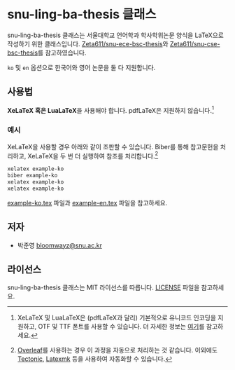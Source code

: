 # snu-ling-ba-thesis 클래스

snu-ling-ba-thesis 클래스는 서울대학교 언어학과 학사학위논문 양식을 LaTeX으로 작성하기 위한 클래스입니다. [Zeta611/snu-ece-bsc-thesis](https://github.com/Zeta611/snu-ece-bsc-thesis)와 [Zeta611/snu-cse-bsc-thesis](https://github.com/Zeta611/snu-cse-bsc-thesis)를 참고하였습니다.

`ko` 및 `en` 옵션으로 한국어와 영어 논문을 둘 다 지원합니다.

## 사용법

**XeLaTeX 혹은 LuaLaTeX**을 사용해야 합니다.
pdfLaTeX은 지원하지 않습니다.[^1]

[^1]: XeLaTeX 및 LuaLaTeX은 (pdfLaTeX과 달리) 기본적으로 유니코드 인코딩을 지원하고, OTF 및 TTF 폰트를 사용할 수 있습니다. 더 자세한 정보는 [여기](https://tex.stackexchange.com/a/72/97583)를 참고하세요.

### 예시

XeLaTeX을 사용할 경우 아래와 같이 조판할 수 있습니다.
Biber를 통해 참고문헌을 처리하고, XeLaTeX을 두 번 더 실행하여 참조를 처리합니다.[^2]

[^2]: [Overleaf](https://www.overleaf.com/)를 사용하는 경우 이 과정을 자동으로 처리하는 것 같습니다. 이외에도 [Tectonic](https://tectonic-typesetting.github.io/), [Latexmk](https://mg.readthedocs.io/latexmk.html) 등을 사용하여 자동화할 수 있습니다.

```sh
xelatex example-ko
biber example-ko
xelatex example-ko
xelatex example-ko
```

[example-ko.tex](example/example-ko.tex) 파일과 [example-en.tex](example/example-en.tex) 파일을 참고하세요.

## 저자

- 박준영 [bloomwayz@snu.ac.kr](bloomwayz@snu.ac.kr)

## 라이선스

snu-ling-ba-thesis 클래스는 MIT 라이선스를 따릅니다.
[LICENSE](LICENSE) 파일을 참고하세요.
